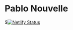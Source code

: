 # Pablo Nouvelle

$[![Netlify Status](https://api.netlify.com/api/v1/badges/40c81067-04a7-489a-aba1-3979ffff15c2/deploy-status)](https://app.netlify.com/sites/pablonouvelle/deploys)
